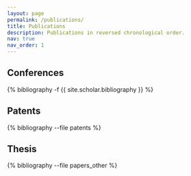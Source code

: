 ```yaml
---
layout: page
permalink: /publications/
title: Publications
description: Publications in reversed chronological order.
nav: true
nav_order: 1
---
```

<!-- _pages/publications.md -->
## Conferences

<div class="publications">

{% bibliography -f {{ site.scholar.bibliography }} %}

</div>

## Patents

<div class="publications">

{% bibliography --file patents %}

</div>

## Thesis

<div class="publications">

{% bibliography --file papers_other %}

</div>